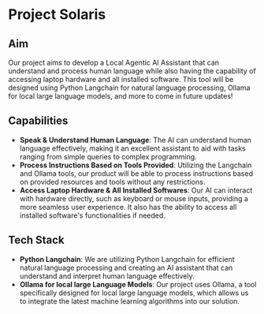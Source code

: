 # Project Solaris
## Aim
Our project aims to develop a Local Agentic AI Assistant that can understand and process human language while also having the capability of accessing laptop hardware and all installed software. This tool will be designed using Python Langchain for natural language processing, Ollama for local large language models, and more to come in future updates!

## Capabilities
- **Speak & Understand Human Language**: The AI can understand human language effectively, making it an excellent assistant to aid with tasks ranging from simple queries to complex programming.
- **Process Instructions Based on Tools Provided**: Utilizing the Langchain and Ollama tools, our product will be able to process instructions based on provided resources and tools without any restrictions.
- **Access Laptop Hardware & All Installed Softwares**: Our AI can interact with hardware directly, such as keyboard or mouse inputs, providing a more seamless user experience. It also has the ability to access all installed software's functionalities if needed.

## Tech Stack
- **Python Langchain**: We are utilizing Python Langchain for efficient natural language processing and creating an AI assistant that can understand and interpret human language effectively.
- **Ollama for local large Language Models**: Our project uses Ollama, a tool specifically designed for local large language models, which allows us to integrate the latest machine learning algorithms into our solution.